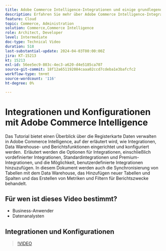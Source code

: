 ```yaml
---
title: Adobe Commerce Intelligence-Integrationen und einige grundlegende Konfigurationen
description: Erfahren Sie mehr über Adobe Commerce Intelligence-Integrationen und einige Konfigurationen, die beim Erstellen von Berichten und Dashboards helfen
feature: Cloud
topic: Commerce, Administration
solution: Commerce,Commerce Intelligence
role: Architect, Developer
level: Intermediate
doc-type: Technical Video
duration: 518
last-substantial-update: 2024-04-03T00:00:00Z
jira: KT-15213
kt: 15213
exl-id: 56ee5ec9-803c-4ec3-a620-d4e5185ca707
source-git-commit: 18f12a651192084caaa02ccd7cdeba1e3bafcfc2
workflow-type: tm+mt
source-wordcount: '116'
ht-degree: 0%

---
```


# Integrationen und Konfigurationen mit Adobe Commerce Intelligence

Das Tutorial bietet einen Überblick über die Registerkarte Daten verwalten in Adobe Commerce Intelligence, auf der erläutert wird, wie Integrationen, Data Warehouse- und Berichtsfunktionen eingerichtet und konfiguriert werden.
&#x200B;
Erläutert werden die Optionen für Integrationen, einschließlich vordefinierter Integrationen, Standardintegrationen und Premium-Integrationen, und die Möglichkeit, benutzerdefinierte Integrationen hinzuzufügen.
In diesem Dokument werden auch die Synchronisierung von Tabellen mit dem Data Warehouse, das Hinzufügen neuer Tabellen und Spalten und das Erstellen von Metriken und Filtern für Berichtszwecke behandelt.

## Für wen ist dieses Video bestimmt?

- Business-Anwender
- Datenanalysten

## Integrationen und Konfigurationen

>[!VIDEO](https://video.tv.adobe.com/v/3452699?learn=on&captions=ger)
